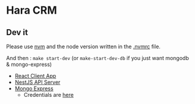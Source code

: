 # Hara CRM

## Dev it

Please use [nvm](https://github.com/nvm-sh/nvm) and the node version written in the [.nvmrc](./.nvmrc) file.

And then : `make start-dev` (or `make-start-dev-db` if you just want mongodb & mongo-express)

- [React Client App](http://localhost:8080)
- [NestJS API Server](http://localhost:3000)
- [Mongo Express](http://localhost:8888)
  - Credentials are [here](./.env.dev)
